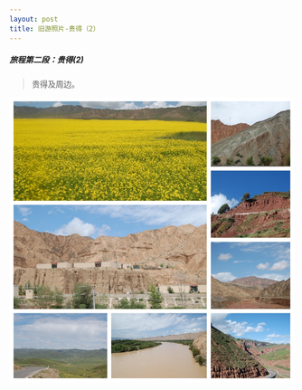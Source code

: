 ```yaml
---
layout: post
title: 旧游照片-贵得（2）
---
```



##### 旅程第二段：贵得(2)
> 贵得及周边。

![image description](/asset/xizang/2-guide_mountains.jpg)




